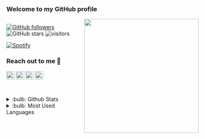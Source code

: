 [discord]: https://discord.com/users/340162404551884810
[bmc]: https://www.buymeacoffee.com/kutaygb
[website]: https://kutay.dev
[mail]: mailto:kutaygb@gmail.com?body=Merhaba

### Welcome to my GitHub profile 

<img src="https://cdn.r10.net/image.php?u=156214" align="right" width="300" height="300">

##

[![GitHub followers](https://img.shields.io/github/followers/kutaygb?style=social)](https://github.com/kutaygb?tab=followers)
![GitHub stars](https://img.shields.io/github/stars/kutaygb?style=social)
![visitors](https://komarev.com/ghpvc/?username=Kutaygb)

[![Spotify](https://novatorem-kutaygb.vercel.app/api/spotify)](https://open.spotify.com/user/r5e9k28pmdxvi316u71jjtbmz)
### Reach out to me :card_index:

[<img  width="22" src="https://unpkg.com/simple-icons@v4/icons/discord.svg" align="left" />][discord]
[<img  width="22" src="https://unpkg.com/simple-icons@v4/icons/buymeacoffee.svg" align="left" />][bmc]
[<img  width="22" src="https://kutay.dev/favicon.png" align="left" />][website]
[<img  width="22" src="https://unpkg.com/simple-icons@v4/icons/gmail.svg" align="left" />][mail]
<br/><br/>

<br/>
<details>
<summary> :bulb: Github Stats </summary>
<img src="https://github-readme-stats.vercel.app/api?username=kutaygb&show_icons=true&theme=tokyonight"></img>
</details>

<details>
<summary>:bulb: Most Used Languages</summary>
<img src="https://github-readme-stats.vercel.app/api/top-langs/?username=kutaygb&row=1&column=1&layout=default" >
</details>
<br/>
